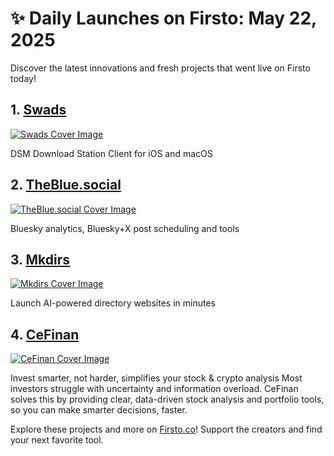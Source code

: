 # ✨ Daily Launches on Firsto: May 22, 2025

Discover the latest innovations and fresh projects that went live on Firsto today!

## 1. [Swads](https://firsto.co/projects/swads)

[![Swads Cover Image](https://607255gt6f.ufs.sh/f/ViZtN9dvJxPtCwhWpeUvlH2JSeqIAuW9jarChQ3NkgDzUsK4)](https://firsto.co/projects/swads)

 DSM Download Station Client for iOS and macOS



## 2. [TheBlue.social](https://firsto.co/projects/theblue-social)

[![TheBlue.social Cover Image](https://607255gt6f.ufs.sh/f/ViZtN9dvJxPtqUgxTQlyO2SYgwT7WmAFPB9hRcbKUGXzfj85)](https://firsto.co/projects/theblue-social)

 Bluesky analytics, Bluesky+X post scheduling and tools



## 3. [Mkdirs](https://firsto.co/projects/mkdirs)

[![Mkdirs Cover Image](https://607255gt6f.ufs.sh/f/ViZtN9dvJxPtwuXVxW4GvHWxfhrZXB5mtNkczFyYS42TqECl)](https://firsto.co/projects/mkdirs)

 Launch AI-powered directory websites in minutes



## 4. [CeFinan](https://firsto.co/projects/cefinan)

[![CeFinan Cover Image](https://607255gt6f.ufs.sh/f/ViZtN9dvJxPtrM7IZBOuBH9nNyiJqCjTReOXasxfZ3pokcdG)](https://firsto.co/projects/cefinan)

 Invest smarter, not harder, simplifies your stock & crypto analysis Most investors struggle with uncertainty and information overload. CeFinan solves this by providing clear, data-driven stock analysis and portfolio tools, so you can make smarter decisions, faster.




Explore these projects and more on [Firsto.co](https://firsto.co)! Support the creators and find your next favorite tool.
